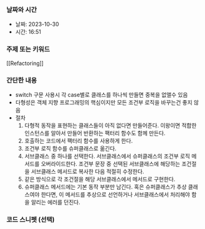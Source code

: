 ### 날짜와 시간

- 날짜: 2023-10-30
- 시간: 16:51

### 주제 또는 키워드
[[Refactoring]]
### 간단한 내용
- switch 구문 사용시 각 case별로 클래스를 하나씩 만들면 중복을 없앨수 있음
- 다형성은 객체 지향 프로그래밍의 핵심이지만 모든 조건부 로직을 바꾸는건 좋지 않음
- 절차
	1. 다형적 동작을 표현하는 클래스들이 아직 없다면 만들어준다. 이왕이면 적합한 인스턴스를 알아서 만들어 반환하는 팩터리 함수도 함께 만든다.
	2. 호출하는 코드에서 팩터리 함수를 사용하게 한다.
	3. 조건부 로직 함수를 슈퍼클래스로 옮긴다.
	4. 서브클래스 중 하나를 선택한다. 서브클래스에서 슈퍼클래스의 조건부 로직 메서드를 오버라이드한다. 조건부 문장 중 선택된 서브클래스에 해당하는 조건절을 서브클래스 메서드로 복사한 다음 적절히 수정한다.
	5. 같은 방식으로 각 조건절을 해당 서브클래스에서 메서드로 구현한다.
	6. 슈퍼클래스 메서드에는 기본 동작 부분만 남긴다. 혹은 슈퍼클래스가 추상 클래스여야 한다면, 이 메서드를 추상으로 선언하거나 서브클래스에서 처리해야 함을 알리는 에러를 던진다.

### 코드 스니펫 (선택)

```typescript
```
